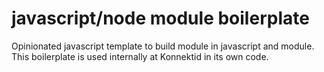 # javascript/node module boilerplate

Opinionated javascript template to build module in javascript and module. This boilerplate is used internally at Konnektid in its own code.

